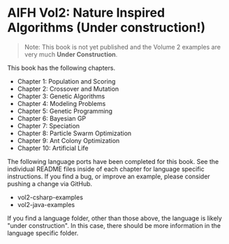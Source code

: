 AIFH Vol2: Nature Inspired Algorithms (Under construction!)
====
> Note: This book is not yet published and the Volume 2 examples are very much
> **Under Construction**.

This book has the following chapters.

* Chapter 1: Population and Scoring
* Chapter 2: Crossover and Mutation
* Chapter 3: Genetic Algorithms
* Chapter 4: Modeling Problems
* Chapter 5: Genetic Programming
* Chapter 6: Bayesian GP
* Chapter 7: Speciation
* Chapter 8: Particle Swarm Optimization
* Chapter 9: Ant Colony Optimization 
* Chapter 10: Artificial Life

The following language ports have been completed for this book.  See the individual 
README files inside of each chapter for language specific instructions. If you find a bug,
or improve an example, please consider pushing a change via GitHub.

* vol2-csharp-examples	
* vol2-java-examples
		
If you find a language folder, other than those above, the language is likely "under
construction".  In this case, there should be more information in the language specific
folder.